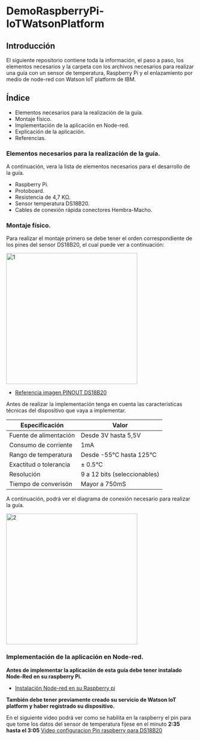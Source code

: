 # DemoRaspberryPi-IoTWatsonPlatform

## Introducción 

El siguiente repositorio contiene toda la información, el paso a paso, los elementos necesarios y la carpeta con los archivos necesarios para realizar una guía con un sensor de temperatura, Raspberry Pi y el enlazamiento por medio de node-red con Watson IoT platform de IBM.

## Índice

* Elementos necesarios para la realización de la guía.
* Montaje físico. 
* Implementación de la aplicación en Node-red.
* Explicación de la aplicación.
* Referencias.

### Elementos necesarios para la realización de la guía.

A continuación, vera la lista de elementos necesarios para el desarrollo de la guía.

* Raspberry Pi.
* Protoboard.
* Resistencia de 4,7 KΩ.
* Sensor temperatura DS18B20.
* Cables de conexión rápida conectores Hembra-Macho.

### Montaje físico. 

Para realizar el montaje primero se debe tener el orden correspondiente de los pines del sensor DS18B20, el cual puede ver a continuación:

<img width="350" alt="1" src="https://user-images.githubusercontent.com/50923637/70634902-0143ff80-1c01-11ea-87fe-2421cfbd253c.png">

* [Referencia imagen PINOUT DS18B20](https://saber.patagoniatec.com/2014/06/ds18b20-sensor-temperatura-ds18b20-sumergible-agua-liquido-arduino-argentina-ptec/)

Antes de realizar la implementación tenga en cuenta las características técnicas del dispositivo que vaya a implementar. 

| Especificación | Valor |
| ------------- | ------------- |
| Fuente de alimentación  | Desde 3V hasta 5,5V  |
| Consumo de corriente | 1mA  |
| Rango de temperatura  | Desde -55°C hasta 125°C  |
| Exactitud o tolerancia  | ± 0.5°C  |
| Resolución  | 9 a 12 bits (seleccionables)  |
| Tiempo de converisón  | Mayor a 750mS  |

A continuación, podrá ver el diagrama de conexión necesario para realizar la guía. 

<img width="350" alt="2" src="https://user-images.githubusercontent.com/50923637/70640326-ca261c00-1c09-11ea-8155-2521c9af4608.png">

### Implementación de la aplicación en Node-red.

**Antes de implementar la aplicación de esta guía debe tener instalado Node-Red en su raspberry Pi.**

* [Instalación Node-red en su Raspberry pi](https://nodered.org/docs/getting-started/raspberrypi)

**También debe tener previamente creado su servicio de Watson IoT platform y haber registrado su dispositivo.**

En el siguiente video podrá ver como se habilita en la raspberry el pin para que tome los datos del sensor de temperatura fijese en el minuto **2:35 hasta el 3:05** [Video configuracion Pin raspberry para DS18B20](https://www.youtube.com/watch?time_continue=20&v=aEnS0-Jy2vE)
